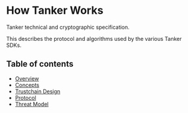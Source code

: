 # How Tanker Works

Tanker technical and cryptographic specification.

This describes the protocol and algorithms used by the various Tanker SDKs.

## Table of contents

* [Overview](overview.md)
* [Concepts](concepts.md)
* [Trustchain Design](trustchain_design.md)
* [Protocol](protocol.md)
* [Threat Model](threat_model.md)
